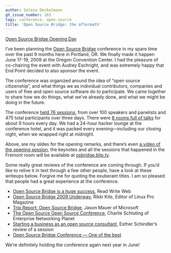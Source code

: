 ```yaml
---
author: Selena Deckelmann
gh_issue_number: 163
tags: conference, open-source
title: 'Open Source Bridge: the aftermath'
---
```


[Open Source Bridge Opening Day](https://www.slideshare.net/selenamarie/open-source-bridge-opening-day?type=powerpoint)

I’ve been planning the [Open Source Bridge](http://opensourcebridge.org) conference in my spare time over the past 9 months here in Portland, OR. We finally made it happen June 17-19, 2009 at the Oregon Convention Center. I had the pleasure of co-chairing the event with Audrey Eschright, and was extremely happy that End Point decided to also sponsor the event.

The conference was organized around the idea of “open source citizenship”, and what things we as individual contributors, companies and users of free and open source software do to participate. We came together to share how we do things, what we’ve already done, and what we might be doing in the future.

The conference [held 76 sessions](http://opensourcebridge.org/sessions), from over 100 speakers and panelists and 475 total participants over three days. There were [8 rooms full of talks](http://opensourcebridge.org/events/2009/schedule) for about 9 hours every day. We had a 24-hour hacker lounge at the conference hotel, and it was packed every evening—​including our closing night, when we wrapped right at midnight.

Above, are my slides for the opening remarks, and there’s even [a video of the opening session](http://blip.tv/file/2254427), the keynotes and all the sessions that happened in the Fremont room will be available at [osbridge.blip.tv](http://osbridge.blip.tv).

Some really great reviews of the conference are coming through. If you’d like to relive it in text through a few other people, have a look at these writeups below. Forgive me for quoting the exuberant titles. I am so pleased that people had a great experience at the conference.

- [Open Source Bridge is a huge success](https://readwrite.com/2009/06/20/the_first_ever_entirely_volunteer_run_open_source_conference_is_a_huge_success/), Read Write Web
- [Open Source Bridge 2009 Underway](http://www.linuxpromagazine.com/Online/Blogs/ROSE-Blog-Rikki-s-Open-Source-Exchange/Open-Source-Bridge-2009-Underway?blogbox), Rikki Kite, Editor of Linux Pro Magazine
- [Trip Report: Open Source Bridge](https://web.archive.org/web/20090627030718/http://jasonmauer.com/2009/trip-report-open-source-bridge/), Jason Mauer of Microsoft
- [The Open Source Open Source Conference](http://www.enterprisenetworkingplanet.com/linux_unix/article.php/3826751/The-Open-Source-Open-Source-Conference.htm), Charlie Schluting of Enterprise Networking Planet
- [Starting a business as an open source consultant](https://www.javaworld.com/article/2072861/starting-a-business-as-an-open-source-consultant.html), Esther Schindler’s review of a session
- [Open Source Bridge Conference — One of the best](https://web.archive.org/web/20090628064748/http://blog.zenlinux.com/?p=276)

We’re definitely holding the conference again next year in June!


